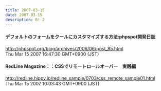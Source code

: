 ```yaml
---
title: 2007-03-15
date: 2007-03-15
description: B! 2
---
```


#### デフォルトのフォームをクールにカスタマイズする方法:phpspot開発日誌
http://phpspot.org/blog/archives/2006/06/post_85.html<br>
Thu Mar 15 2007 16:47:30 GMT+0900 (JST)<br>


#### RedLine Magazine：：CSSでリモートロールオーバー　実践編
http://redline.hippy.jp/redline_sample/0703/css_remote_sample01.html<br>
Thu Mar 15 2007 10:03:43 GMT+0900 (JST)<br>


